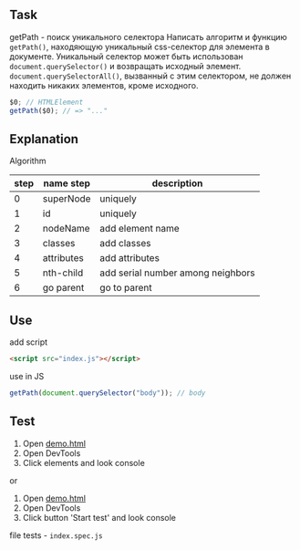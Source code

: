 ## Task

getPath - поиск уникального селектора
Написать алгоритм и функцию `getPath()`, находяющую уникальный css-селектор для элемента в документе.
Уникальный селектор может быть использован `document.querySelector()` и возвращать исходный элемент.
`document.querySelectorAll()`, вызванный с этим селектором, не должен находить никаких элементов, кроме исходного.

```javascript
$0; // HTMLElement
getPath($0); // => "..."
```

## Explanation

Algorithm

| step | name step  | description                       |
| ---- | ---------- | --------------------------------- |
| 0    | superNode  | uniquely                          |
| 1    | id         | uniquely                          |
| 2    | nodeName   | add element name                  |
| 3    | classes    | add classes                       |
| 4    | attributes | add attributes                    |
| 5    | nth-child  | add serial number among neighbors |
| 6    | go parent  | go to parent                      |

## Use

add script

```html
<script src="index.js"></script>
```

use in JS

```javascript
getPath(document.querySelector("body")); // body
```

## Test

1. Open [demo.html](demo.html)
2. Open DevTools
3. Click elements and look console

or

1. Open [demo.html](demo.html)
2. Open DevTools
3. Click button 'Start test' and look console

file tests - `index.spec.js`
